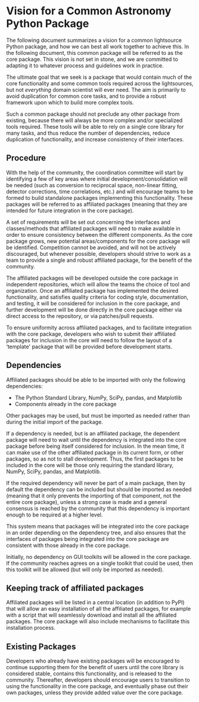 Vision for a Common Astronomy Python Package
============================================

The following document summarizes a vision for a common lightsource
Python package, and how we can best all work together to achieve
this. In the following document, this common package will be referred
to as the core package. This vision is not set in stone, and we are
committed to adapting it to whatever process and guidelines work in
practice.

The ultimate goal that we seek is a package that would contain much of
the core functionality and some common tools required across the
lightsources, but not *everything* domain scientist will ever
need. The aim is primarily to avoid duplication for common core tasks,
and to provide a robust framework upon which to build more complex
tools.

Such a common package should not preclude any other package from
existing, because there will always be more complex and/or specialized
tools required. These tools will be able to rely on a single core
library for many tasks, and thus reduce the number of dependencies,
reduce duplication of functionality, and increase consistency of their
interfaces.

Procedure
---------

With the help of the community, the coordination committee will start
by identifying a few of key areas where initial
development/consolidation will be needed (such as conversion to
reciprocal space, non-linear fitting, detector corrections, time
correlations, etc.) and will encourage teams to be formed to build
standalone packages implementing this functionality. These packages
will be referred to as affiliated packages (meaning that they are
intended for future integration in the core package).

A set of requirements will be set out concerning the interfaces and
classes/methods that affiliated packages will need to make available in
order to ensure consistency between the different components. As the
core package grows, new potential areas/components for the core package
will be identified. Competition cannot be avoided, and will not be
actively discouraged, but whenever possible, developers should strive to
work as a team to provide a single and robust affiliated package, for
the benefit of the community.

The affiliated packages will be developed outside the core package in
independent repositories, which will allow the teams the choice of tool
and organization. Once an affiliated package has implemented the desired
functionality, and satisfies quality criteria for coding style,
documentation, and testing, it will be considered for inclusion in the
core package, and further development will be done directly in the core
package either via direct access to the repository, or via patches/pull
requests.

To ensure uniformity across affiliated packages, and to facilitate
integration with the core package, developers who wish to submit their
affiliated packages for inclusion in the core will need to follow the
layout of a ‘template' package that will be provided before development
starts.

Dependencies
------------

Affiliated packages should be able to be imported with only the
following dependencies:

-   The Python Standard Library, NumPy, SciPy, pandas, and Matplotlib
-   Components already in the core package

Other packages may be used, but must be imported as needed rather than
during the initial import of the package.

If a dependency is needed, but is an affiliated package, the dependent
package will need to wait until the dependency is integrated into the
core package before being itself considered for inclusion. In the mean
time, it can make use of the other affiliated package in its current
form, or other packages, so as not to stall development. Thus, the first
packages to be included in the core will be those only requiring the
standard library, NumPy, SciPy, pandas, and Matplotlib.

If the required dependency will never be part of a main package, then by
default the dependency can be included but should be imported as needed
(meaning that it only prevents the importing of that component, not the
entire core package), unless a strong case is made and a general
consensus is reached by the community that this dependency is important
enough to be required at a higher level.

This system means that packages will be integrated into the core package
in an order depending on the dependency tree, and also ensures that the
interfaces of packages being integrated into the core package are
consistent with those already in the core package.

Initially, no dependency on GUI toolkits will be allowed in the core
package. If the community reaches agrees on a single toolkit that could
be used, then this toolkit will be allowed (but will only be imported as
needed).

Keeping track of affiliated packages
------------------------------------

Affiliated packages will be listed in a central location (in addition to
PyPI) that will allow an easy installation of all the affiliated
packages, for example with a script that will seamlessly download and
install all the affiliated packages. The core package will also include
mechanisms to facilitate this installation process.

Existing Packages
-----------------

Developers who already have existing packages will be encouraged to
continue supporting them for the benefit of users until the core library
is considered stable, contains this functionality, and is released to
the community. Thereafter, developers should encourage users to
transition to using the functionality in the core package, and
eventually phase out their own packages, unless they provide added value
over the core package.
